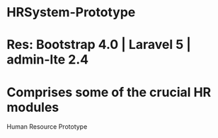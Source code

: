 # HRSystem-Prototype
# Res: Bootstrap 4.0 | Laravel 5 | admin-lte 2.4
# Comprises some of the crucial HR modules
Human Resource Prototype

